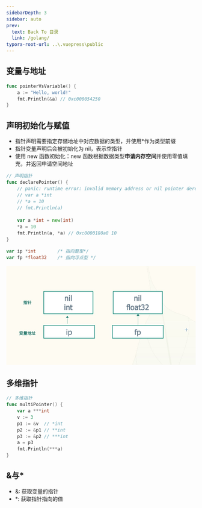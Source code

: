 ```yaml
---
sidebarDepth: 3
sidebar: auto
prev:
  text: Back To 目录
  link: /golang/
typora-root-url: ..\.vuepress\public
---
```




## 变量与地址

```go
func pointerVsVariable() {
	a := "Hello, world!"
	fmt.Println(&a) // 0xc000054250
}
```

##  声明初始化与赋值

- 指针声明需要指定存储地址中对应数据的类型，并使用*作为类型前缀
- 指针变量声明后会被初始化为 nil，表示空指针
- 使用 new 函数初始化：new 函数根据数据类型**申请内存空间**并使用零值填充，并返回申请空间地址

```go
// 声明指针
func declarePointer() {
	// panic: runtime error: invalid memory address or nil pointer dereference
	// var a *int
	// *a = 10
	// fmt.Println(a)

	var a *int = new(int)
	*a = 10
	fmt.Println(a, *a) // 0xc0000180a8 10
}
```

```go
var ip *int        /* 指向整型*/
var fp *float32    /* 指向浮点型 */
```

![img](/images/golang/pointer_del.png)

## 多维指针

```go
// 多维指针
func multiPointer() {
	var a ***int
	v := 3
	p1 := &v  // *int
	p2 := &p1 // **int
	p3 := &p2 // ***int
	a = p3
	fmt.Println(***a)
}
```



## &与*

- &: 获取变量的指针
- *: 获取指针指向的值